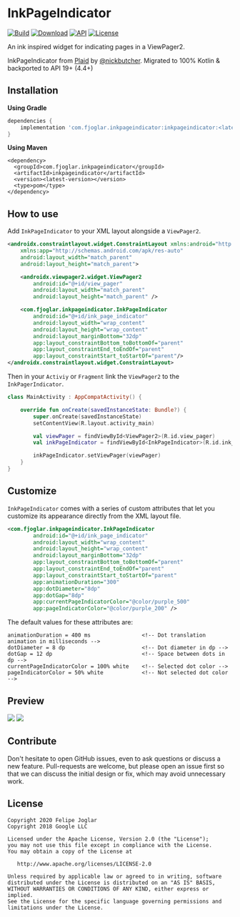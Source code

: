 # InkPageIndicator
[![Build](https://github.com/fjoglar/InkPageIndicator/workflows/Build/badge.svg)](https://github.com/fjoglar/InkPageIndicator/actions?query=workflow%3A%22Build%22)
[![Download](https://api.bintray.com/packages/fjoglar/maven/inkpageindicator/images/download.svg?version=1.0.0)](https://bintray.com/fjoglar/maven/inkpageindicator/1.0.0/link)
[![API](https://img.shields.io/badge/API-19%2B-brightgreen.svg?style=flat)](https://developer.android.com/studio/releases/platforms#4.4)
[![License](https://img.shields.io/badge/license-Apache%202.0-blue.svg)](https://github.com/fjoglar/InkPageIndicator/blob/master/LICENSE)

An ink inspired widget for indicating pages in a ViewPager2.

InkPageIndicator from [Plaid](https://github.com/nickbutcher/plaid) by [@nickbutcher](https://github.com/nickbutcher). Migrated to 100% Kotlin & backported to API 19+ (4.4+)

## Installation
**Using Gradle**
```gradle
dependencies {
    implementation 'com.fjoglar.inkpageindicator:inkpageindicator:<latest-version>'
}
```

**Using Maven**

```maven
<dependency>
  <groupId>com.fjoglar.inkpageindicator</groupId>
  <artifactId>inkpageindicator</artifactId>
  <version><latest-version></version>
  <type>pom</type>
</dependency>
```

## How to use
Add `InkPageIndicator` to your XML layout alongside a `ViewPager2`.

```xml
<androidx.constraintlayout.widget.ConstraintLayout xmlns:android="http://schemas.android.com/apk/res/android"
    xmlns:app="http://schemas.android.com/apk/res-auto"
    android:layout_width="match_parent"
    android:layout_height="match_parent">

    <androidx.viewpager2.widget.ViewPager2
        android:id="@+id/view_pager"
        android:layout_width="match_parent"
        android:layout_height="match_parent" />

    <com.fjoglar.inkpageindicator.InkPageIndicator
        android:id="@+id/ink_page_indicator"
        android:layout_width="wrap_content"
        android:layout_height="wrap_content"
        android:layout_marginBottom="32dp"
        app:layout_constraintBottom_toBottomOf="parent"
        app:layout_constraintEnd_toEndOf="parent"
        app:layout_constraintStart_toStartOf="parent"/>
</androidx.constraintlayout.widget.ConstraintLayout>
```
Then in your `Activiy` or `Fragment` link the `ViewPager2` to the `InkPagerIndicator`.

```kotlin
class MainActivity : AppCompatActivity() {

    override fun onCreate(savedInstanceState: Bundle?) {
        super.onCreate(savedInstanceState)
        setContentView(R.layout.activity_main)

        val viewPager = findViewById<ViewPager2>(R.id.view_pager)
        val inkPageIndicator = findViewById<InkPageIndicator>(R.id.ink_page_indicator)

        inkPageIndicator.setViewPager(viewPager)
    }
}
``` 

## Customize
`InkPageIndicator` comes with a series of custom attributes that let you customize its appearance directly from the XML layout file.

```xml
<com.fjoglar.inkpageindicator.InkPageIndicator
        android:id="@+id/ink_page_indicator"
        android:layout_width="wrap_content"
        android:layout_height="wrap_content"
        android:layout_marginBottom="32dp"
        app:layout_constraintBottom_toBottomOf="parent"
        app:layout_constraintEnd_toEndOf="parent"
        app:layout_constraintStart_toStartOf="parent"
        app:animationDuration="300"
        app:dotDiameter="8dp"
        app:dotGap="8dp"
        app:currentPageIndicatorColor="@color/purple_500"
        app:pageIndicatorColor="@color/purple_200" />
```

The default values for these attributes are: 

```
animationDuration = 400 ms                <!-- Dot translation animation in milliseconds -->
dotDiameter = 8 dp                        <!-- Dot diameter in dp -->
dotGap = 12 dp                            <!-- Space between dots in dp -->
currentPageIndicatorColor = 100% white    <!-- Selected dot color -->
pageIndicatorColor = 50% white            <!-- Not selected dot color -->
```

## Preview
![](https://github.com/fjoglar/InkPageIndicator/blob/master/screenshots/plaid.gif)
![](https://github.com/fjoglar/InkPageIndicator/blob/master/screenshots/lyricly.gif)

## Contribute
Don't hesitate to open GitHub issues, even to ask questions or discuss a new feature. Pull-requests are welcome, but please open an issue first so that we can discuss the initial design or fix, which may avoid unnecessary work.

## License

```
Copyright 2020 Felipe Joglar
Copyright 2018 Google LLC

Licensed under the Apache License, Version 2.0 (the "License");
you may not use this file except in compliance with the License.
You may obtain a copy of the License at

   http://www.apache.org/licenses/LICENSE-2.0

Unless required by applicable law or agreed to in writing, software
distributed under the License is distributed on an "AS IS" BASIS,
WITHOUT WARRANTIES OR CONDITIONS OF ANY KIND, either express or implied.
See the License for the specific language governing permissions and
limitations under the License.
```
